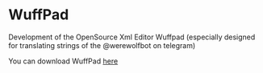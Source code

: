 # WuffPad
Development of the OpenSource Xml Editor Wuffpad (especially designed for translating strings of the @werewolfbot on telegram)

You can download WuffPad [here](www.meyer-alpers.de/florian/WuffPad/WuffPad.zip)
